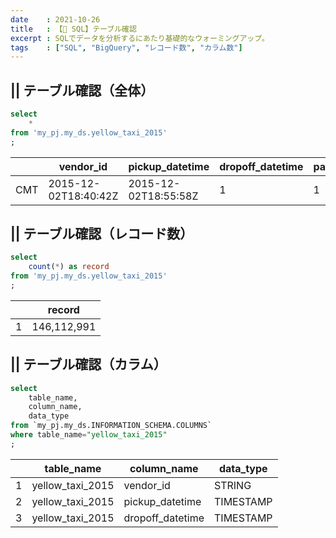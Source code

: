 ```yaml
---
date    : 2021-10-26
title   : 【🔎 SQL】テーブル確認
excerpt : SQLでデータを分析するにあたり基礎的なウォーミングアップ。
tags    : ["SQL", "BigQuery", "レコード数", "カラム数"]
---
```


## || テーブル確認（全体）
```SQL
select
    *
from 'my_pj.my_ds.yellow_taxi_2015'
;
```
| |vendor_id|pickup_datetime|dropoff_datetime|passenger_count|payment_type|trip_distance|pickup_longitude|pickup_latitude|rate_code|store_and_fwd_flag|
|-|-|-|-|-|-|-|-|-|-|-|
|CMT|2015-12-02T18:40:42Z|2015-12-02T18:55:58Z|1|1|2.0|-73.984215|40.77003|1.0|0.0|-73.9625|


## || テーブル確認（レコード数）
```SQL
select
    count(*) as record
from 'my_pj.my_ds.yellow_taxi_2015'
;
```
| |record     |
|-|-          |
|1|146,112,991|


## || テーブル確認（カラム）
```SQL
select
    table_name,
    column_name,
    data_type
from `my_pj.my_ds.INFORMATION_SCHEMA.COLUMNS`
where table_name="yellow_taxi_2015"
;
```
| |table_name      |column_name     |data_type|
|-|-               |-               |-        |
|1|yellow_taxi_2015|vendor_id       |STRING   |
|2|yellow_taxi_2015|pickup_datetime |TIMESTAMP|
|3|yellow_taxi_2015|dropoff_datetime|TIMESTAMP|
